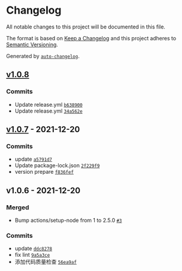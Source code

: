 # Changelog

All notable changes to this project will be documented in this file.

The format is based on [Keep a Changelog](https://keepachangelog.com/en/1.0.0/)
and this project adheres to [Semantic Versioning](https://semver.org/spec/v2.0.0.html).

Generated by [`auto-changelog`](https://github.com/CookPete/auto-changelog).

## [v1.0.8](https://github.com/slcnx/hexo-typora-asset/compare/v1.0.7...v1.0.8)

### Commits

- Update release.yml [`b638900`](https://github.com/slcnx/hexo-typora-asset/commit/b63890019957ce29a2cd371ab3d7c313848788a4)
- Update release.yml [`34a562e`](https://github.com/slcnx/hexo-typora-asset/commit/34a562e4b8d44de845a4f14e325d85c97fe85d84)

## [v1.0.7](https://github.com/slcnx/hexo-typora-asset/compare/v1.0.6...v1.0.7) - 2021-12-20

### Commits

- update [`a5791d7`](https://github.com/slcnx/hexo-typora-asset/commit/a5791d7403c3b93a66eae2c6e3b279e2af1e594b)
- Update package-lock.json [`2f229f9`](https://github.com/slcnx/hexo-typora-asset/commit/2f229f93974485af75004d36ff6c08097b5e6f1c)
- version prepare [`f836fef`](https://github.com/slcnx/hexo-typora-asset/commit/f836fef0161eee03f850664a6c1b0650670c59aa)

## v1.0.6 - 2021-12-20

### Merged

- Bump actions/setup-node from 1 to 2.5.0 [`#3`](https://github.com/slcnx/hexo-typora-asset/pull/3)

### Commits

- update [`ddc8278`](https://github.com/slcnx/hexo-typora-asset/commit/ddc82783c3243eeefaf6b4b8522f053f750a83fc)
- fix lint [`9a5a3ce`](https://github.com/slcnx/hexo-typora-asset/commit/9a5a3ce626b74d7a623ae996fb19f8841a9048aa)
- 添加代码质量检查 [`56ea9af`](https://github.com/slcnx/hexo-typora-asset/commit/56ea9af34718d7f54f35f438725ffbb00ade447c)
